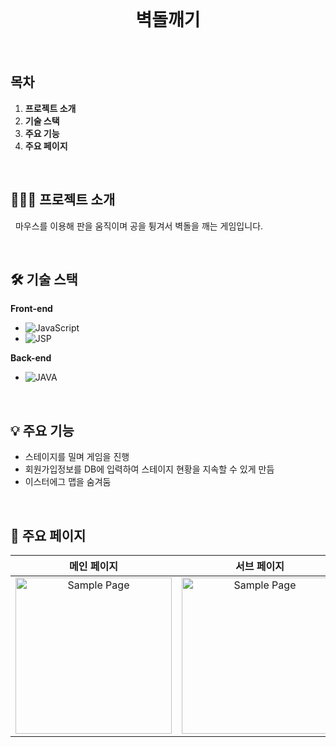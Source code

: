 <div align="center">
  <br />
  <h1>벽돌깨기</h1>
  <br />
</div>

## 목차

1. **프로젝트 소개**
2. **기술 스택**
3. **주요 기능**
4. **주요 페이지**

<br />

## 💁🏻‍♂ 프로젝트 소개

&nbsp;&nbsp;마우스를 이용해 판을 움직이며 공을 튕겨서 벽돌을 깨는 게임입니다.

<br />

## 🛠 기술 스택

**Front-end**

- ![JavaScript](https://img.shields.io/badge/-JavaScript-E34F26?&logo=JavaScript&logoColor=white)
- ![JSP](https://img.shields.io/badge/-JSP-61DAFB?&logo=JSP&logoColor=white)

**Back-end**
- ![JAVA](https://img.shields.io/badge/-JAVA-3776AB?&logo=JAVA&logoColor=white)


<br />

## 💡 주요 기능

- 스테이지를 밀며 게임을 진행
- 회원가입정보를 DB에 입력하여 스테이지 현황을 지속할 수 있게 만듬
- 이스터에그 맵을 숨겨둠

<br />

## 📄 주요 페이지

|                               메인 페이지                               |                               서브 페이지                               |
| :---------------------------------------------------------------------: | :---------------------------------------------------------------------: |
| <img src="./images/sample_page.png" alt="Sample Page" height="250px" /> | <img src="./images/sample_page.png" alt="Sample Page" height="250px" /> |

<br />

